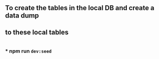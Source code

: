 ## To create the tables in the local DB and create a data dump
##  to these local tables

#
### * npm run `dev:seed` 